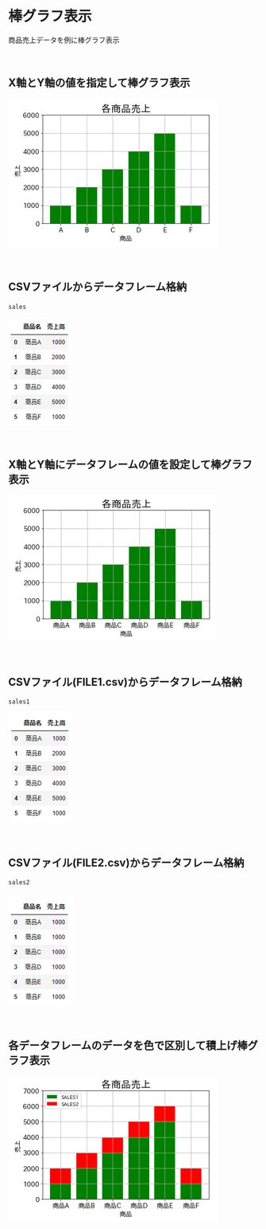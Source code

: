 # 棒グラフ表示
商品売上データを例に棒グラフ表示

<br>

## X軸とY軸の値を指定して棒グラフ表示
![画像1](./image01.png)

<br>

## CSVファイルからデータフレーム格納
```
sales
```
![画像2](./image02.png)

<br>

## X軸とY軸にデータフレームの値を設定して棒グラフ表示
![画像3](./image03.png)

<br>

## CSVファイル(FILE1.csv)からデータフレーム格納
```
sales1
```
![画像4](./image04.png)

<br>

## CSVファイル(FILE2.csv)からデータフレーム格納
```
sales2
```
![画像5](./image05.png)

<br>

## 各データフレームのデータを色で区別して積上げ棒グラフ表示
![画像6](./image06.png)

<br>
